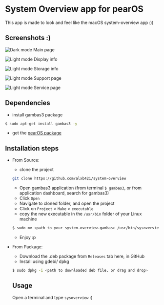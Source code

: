 # System Overview app for pearOS
This app is made to look and feel like the macOS system-overview app :))

## Screenshots :)
![Dark mode](Screenshots/ss_1.png)
Main page

![Light mode](Screenshots/ss_2.png)
Display info

![Light mode](Screenshots/ss_3.png)
Storage info

![Light mode](Screenshots/ss_4.png)
Support page

![Light mode](Screenshots/ss_5.png)
Service page

## Dependencies

   - install gambas3 package
   ```sh
   $ sudo apt-get install gambas3 -y
   ```
   - get the [pearOS package](https://github.com/Pear-Project/pearOS-package)

## Installation steps
 - From Source:

   - clone the project
   ```sh
   git clone https://github.com/alxb421/system-overview
   ```
   - Open gambas3 application (from terminal `$ gambas3`, or from application dashboard, search for gambas3)
   - Click `Open`
   - Navigate to cloned folder, and open the project
   - Click on `Project` > `Make` > `executable`
   - copy the new executable in the `/usr/bin` folder of your Linux machine
   ```sh
   $ sudo mv <path to your system-overview.gambas> /usr/bin/sysoverview
   ```
   - Enjoy :p

 - From Package:
   - Download the .deb package from `Releases` tab here, in GitHub
   - Install using gdebi/ dpkg
   ```sh
   $ sudo dpkg -i <path to downloaded deb file, or drag and drop>
   ```
   
   ## Usage
   Open a terminal and type `sysoverview` :)
